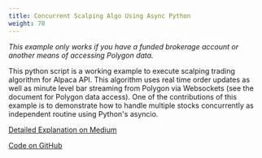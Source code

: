 ```yaml
---
title: Concurrent Scalping Algo Using Async Python
weight: 70
---
```


*This example only works if you have a funded brokerage account or another means of accessing Polygon data.*

This python script is a working example to execute scalping trading algorithm for Alpaca API. This algorithm uses real time order updates as well as minute level bar streaming from Polygon via Websockets (see the document for Polygon data access). One of the contributions of this example is to demonstrate how to handle multiple stocks concurrently as independent routine using Python's asyncio.

[Detailed Explanation on Medium](https://medium.com/automation-generation/concurrent-scalping-algo-using-async-python-8df9f31e22f1)

[Code on GitHub](https://github.com/alpacahq/example-scalping)
